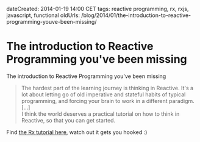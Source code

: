 dateCreated: 2014-01-19 14:00 CET
tags: reactive programming, rx, rxjs, javascript, functional
oldUrls: /blog/2014/01/the-introduction-to-reactive-programming-youve-been-missing/

# The introduction to Reactive Programming you've been missing

The introduction to Reactive Programming you've been missing

> The hardest part of the learning journey is thinking in Reactive. It's a lot about letting go of old imperative and stateful habits of typical programming, and forcing your brain to work in a different paradigm.  
> [...]  
> I think the world deserves a practical tutorial on how to think in Reactive, so that you can get started.

Find [the Rx tutorial here](https://gist.github.com/staltz/868e7e9bc2a7b8c1f754),
watch out it gets you hooked :)
